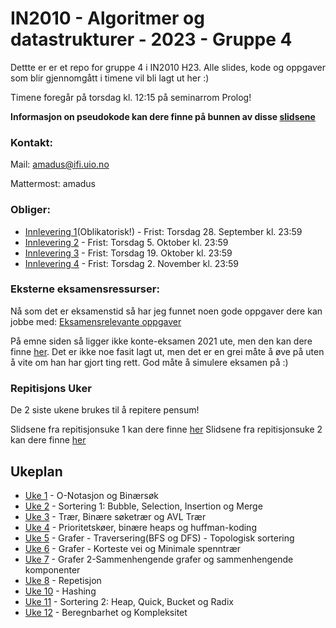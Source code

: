 # IN2010 - Algoritmer og datastrukturer - 2023 - Gruppe 4

Dettte er er et repo for gruppe 4 i IN2010 H23. Alle slides, kode og oppgaver som blir gjennomgått i timene vil bli lagt ut her :)

Timene foregår på torsdag kl. 12:15 på seminarrom Prolog! 


**Informasjon on pseudokode kan dere finne på bunnen av disse [slidsene](https://www.uio.no/studier/emner/matnat/ifi/IN2010/h21/slides/uke-40.pdf)**



### Kontakt:

Mail: amadus@ifi.uio.no

Mattermost: amadus



### Obliger:

* [Innlevering 1](https://www.uio.no/studier/emner/matnat/ifi/IN2010/h23/innleveringer/innlevering1.pdf)(Oblikatorisk!) - Frist: Torsdag 28. September kl. 23:59
* [Innlevering 2](https://www.uio.no/studier/emner/matnat/ifi/IN2010/h23/innleveringer/innlevering2.pdf) - Frist: Torsdag 5. Oktober kl. 23:59
* [Innlevering 3](https://www.uio.no/studier/emner/matnat/ifi/IN2010/h23/innleveringer/innlevering3.pdf) - Frist: Torsdag 19. Oktober kl. 23:59
* [Innlevering 4](https://www.uio.no/studier/emner/matnat/ifi/IN2010/h23/innleveringer/innlevering4.pdf) - Frist: Torsdag 2. November kl. 23:59


### Eksterne eksamensressurser:
Nå som det er eksamenstid så har jeg funnet noen gode oppgaver dere kan jobbe med:
[Eksamensrelevante oppgaver](https://github.com/amaduswaray/IN2010-Gruppe-5/tree/main/Eksamen-Oppgaver)


På emne siden så ligger ikke konte-eksamen 2021 ute, men den kan dere finne [her](https://github.com/amaduswaray/IN2010-Gruppe-5/blob/main/Eksamen-Oppgaver/utsattEksamenH21.pdf). Det er ikke noe fasit lagt ut, men det er en grei måte å øve på uten å vite om han har gjort ting rett. God måte å simulere eksamen på :)

### Repitisjons Uker
De 2 siste ukene brukes til å repitere pensum!

Slidsene fra repitisjonsuke 1 kan dere finne [her](https://github.com/amaduswaray/IN2010-Gruppe-4/blob/main/Repetition%201.pdf)
Slidsene fra repitisjonsuke 2 kan dere finne [her](https://github.com/amaduswaray/IN2010-Gruppe-4/blob/main/Repetition%202.pdf)


## Ukeplan
* [Uke 1](https://github.com/amaduswaray/IN2010-Gruppe-4/tree/main/Uke%201) - O-Notasjon og Binærsøk
* [Uke 2](https://github.com/amaduswaray/IN2010-Gruppe-4/tree/main/Uke%202) - Sortering 1: Bubble, Selection, Insertion og Merge
* [Uke 3](https://github.com/amaduswaray/IN2010-Gruppe-4/tree/main/Uke%203) - Trær, Binære søketrær og AVL Trær
* [Uke 4](https://github.com/amaduswaray/IN2010-Gruppe-4/tree/main/Uke%204) - Prioritetskøer, binære heaps og huffman-koding
* [Uke 5](https://github.com/amaduswaray/IN2010-Gruppe-4/tree/main/Uke%205) - Grafer - Traversering(BFS og DFS) - Topologisk sortering
* [Uke 6](https://github.com/amaduswaray/IN2010-Gruppe-4/tree/main/Uke%206) - Grafer - Korteste vei og Minimale spenntrær
* [Uke 7](https://github.com/amaduswaray/IN2010-Gruppe-4/tree/main/Uke%207) - Grafer 2-Sammenhengende grafer og sammenhengende komponenter
* [Uke 8](https://github.com/amaduswaray/IN2010-Gruppe-4/tree/main/Uke%208) - Repetisjon
* [Uke 10](https://www.uio.no/studier/emner/matnat/ifi/IN2010/h23/innleveringer/innlevering4.pdf) - Hashing
* [Uke 11](https://github.com/amaduswaray/IN2010-Gruppe-4/tree/main/Uke%2011) - Sortering 2: Heap, Quick, Bucket og Radix
* [Uke 12](https://github.com/amaduswaray/IN2010-Gruppe-4/tree/main/Uke%2012) - Beregnbarhet og Kompleksitet
